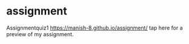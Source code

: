 # assignment
Assignmentquiz1
https://manish-8.github.io/assignment/ tap here for a preview of my assignment.
